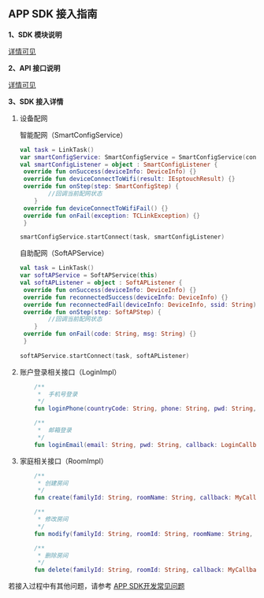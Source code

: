 ## APP SDK 接入指南

**1、SDK 模块说明**

[详情可见](https://github.com/tencentyun/iot-link-ios/blob/master/doc/%E5%B9%B3%E5%8F%B0%E6%8A%80%E6%9C%AF%E6%96%87%E6%A1%A3/SDK%20%E6%8E%A5%E5%85%A5%E8%AF%B4%E6%98%8E.md)

**2、API 接口说明**

[详情可见](https://github.com/tencentyun/iot-link-ios/blob/master/doc/%E5%B9%B3%E5%8F%B0%E6%8A%80%E6%9C%AF%E6%96%87%E6%A1%A3/SDK%20%E6%8E%A5%E5%85%A5%E8%AF%B4%E6%98%8E.md)

**3、SDK 接入详情**

1. 设备配网

   智能配网（SmartConfigService）

   ```kotlin
   val task = LinkTask()
   var smartConfigService: SmartConfigService = SmartConfigService(context)
   val smartConfigListener = object : SmartConfigListener {
   	override fun onSuccess(deviceInfo: DeviceInfo) {}
   	override fun deviceConnectToWifi(result: IEsptouchResult) {}
   	override fun onStep(step: SmartConfigStep) {
           //回调当前配网状态
       }
   	override fun deviceConnectToWifiFail() {}
   	override fun onFail(exception: TCLinkException) {}
   	}
   
   smartConfigService.startConnect(task, smartConfigListener)
   ```

   自助配网（SoftAPService）

   ```kotlin
   val task = LinkTask()
   var softAPService = SoftAPService(this)
   val softAPListener = object : SoftAPListener {
   	override fun onSuccess(deviceInfo: DeviceInfo) {}
   	override fun reconnectedSuccess(deviceInfo: DeviceInfo) {}
   	override fun reconnectedFail(deviceInfo: DeviceInfo, ssid: String) {}
   	override fun onStep(step: SoftAPStep) {
           //回调当前配网状态
       }
   	override fun onFail(code: String, msg: String) {}
   	}
           
   softAPService.startConnect(task, softAPListener)
   ```

2. 账户登录相关接口（LoginImpl）

   ```kotlin
       /**
        *  手机号登录
        */
       fun loginPhone(countryCode: String, phone: String, pwd: String, callback: LoginCallback)
   
       /**
        *  邮箱登录
        */
       fun loginEmail(email: String, pwd: String, callback: LoginCallback)
   ```

4. 家庭相关接口（RoomImpl）

   ```kotlin
       /**
        * 创建房间
        */
       fun create(familyId: String, roomName: String, callback: MyCallback)
   
       /**
        * 修改房间
        */
       fun modify(familyId: String, roomId: String, roomName: String, callback: MyCallback)
   
       /**
        * 删除房间
        */
       fun delete(familyId: String, roomId: String, callback: MyCallback)
   ```


若接入过程中有其他问题，请参考 [APP SDK开发常见问题](https://github.com/tencentyun/iot-link-ios/blob/master/doc/SDK%E5%BC%80%E5%8F%91/APP%20SDK%E5%BC%80%E5%8F%91%E5%B8%B8%E8%A7%81%E9%97%AE%E9%A2%98.md ) 
